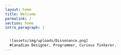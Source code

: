 ```yaml
---
layout: home
title: Welcome
permalink: /
section: home
intro_paragraph: |


  ![assets/img/uploads/Dissonance.png]
  #Canadian Designer, Programmer, Curious Tinkerer.
---
```


